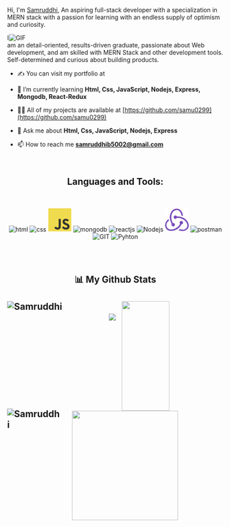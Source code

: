 
Hi, I'm [Samruddhi](https://github.com/samu0299), An aspiring full-stack developer with a specialization in MERN stack with a passion for learning with an endless supply of optimism and curiosity.


  <img align="right" alt="GIF" src="https://miro.medium.com/max/700/0*FGD6BUzzZs1VJLuY.gif" width="500" />
  
  
I am an detail-oriented, results-driven graduate, passionate about Web development, and am skilled with MERN Stack and other development tools. Self-determined and curious about building products.

- ✍️ You can visit my portfolio at 

- 🌱 I’m currently learning **Html, Css, JavaScript, Nodejs, Express, Mongodb, React-Redux**

- 👨‍💻 All of my projects are available at [https://github.com/samu0299](https://github.com/samu0299)

- 💬 Ask me about **Html, Css, JavaScript, Nodejs, Express**

- 📫 How to reach me **samruddhib5002@gmail.com**


<!-- <code><img height="20" src="https://raw.githubusercontent.com/github/explore/80688e429a7d4ef2fca1e82350fe8e3517d3494d/topics/javascript/javascript.png"></code>
<code><img height="20" src="https://raw.githubusercontent.com/github/explore/80688e429a7d4ef2fca1e82350fe8e3517d3494d/topics/html/html.png"></code>
<code><img height="20" src="https://raw.githubusercontent.com/github/explore/80688e429a7d4ef2fca1e82350fe8e3517d3494d/topics/css/css.png"></code>
<code><img height="20" src="https://www.designbust.com/download/240/png/php_icon512.png"></code>
<code><img height="20" src="https://media.bitdegree.org/storage/media/images/2020/02/c-vs-c-c-2-267x300.png"></code>
<code><img height="20" src="https://upload.wikimedia.org/wikipedia/commons/thumb/1/18/ISO_C%2B%2B_Logo.svg/640px-ISO_C%2B%2B_Logo.svg.png"></code>
<code><img height="20" src="https://www.avenga.com/wp-content/uploads/2020/11/C-Sharp.png"></code>
<code><img height="20" src="https://raw.githubusercontent.com/github/explore/80688e429a7d4ef2fca1e82350fe8e3517d3494d/topics/express/express.png"></code>
<!-- <code><img height="20" src="https://raw.githubusercontent.com/github/explore/80688e429a7d4ef2fca1e82350fe8e3517d3494d/topics/nodejs/nodejs.png"></code> -->
<!-- <code><img height="20" src="https://raw.githubusercontent.com/github/explore/80688e429a7d4ef2fca1e82350fe8e3517d3494d/topics/redux/redux.png"></code> -->
<!-- <code><img height="20" src="https://raw.githubusercontent.com/github/explore/80688e429a7d4ef2fca1e82350fe8e3517d3494d/topics/react/react.png"></code> -->
<!-- <code><img height="20" src="https://raw.githubusercontent.com/github/explore/80688e429a7d4ef2fca1e82350fe8e3517d3494d/topics/mysql/mysql.png"></code> -->
<!-- <code><img height="20" src="https://raw.githubusercontent.com/github/explore/fbceb94436312b6dacde68d122a5b9c7d11f9524/topics/aws/aws.png"></code> -->
<!-- <code><img height="20" src="https://raw.githubusercontent.com/github/explore/80688e429a7d4ef2fca1e82350fe8e3517d3494d/topics/git/git.png"></code> -->
<!-- 
  <code><img height="25" src="https://upload.wikimedia.org/wikipedia/commons/thumb/1/18/C_Programming_Language.svg/1200px-C_Programming_Language.svg.png"></code>
    <code><img height="25" src="https://www.nicepng.com/png/detail/111-1116276_computer-science-i-syllabus-and-grading-policy-c.png" ></code>
    <code><img height="25" src="https://plotly.com/all_static/images/icon-csharp.png"></code>
    <code><img height="25" src="https://upload.wikimedia.org/wikipedia/commons/thumb/6/61/HTML5_logo_and_wordmark.svg/512px-HTML5_logo_and_wordmark.svg.png"></code>
    <code><img height="25" src="https://upload.wikimedia.org/wikipedia/commons/thumb/d/d5/CSS3_logo_and_wordmark.svg/640px-CSS3_logo_and_wordmark.svg.png"></code>
    <code><img height="25" src="https://upload.wikimedia.org/wikipedia/commons/thumb/d/d4/Javascript-shield.svg/1200px-Javascript-shield.svg.png"></code>
    <code><img height="25" src="https://bachasoftware.com/wp-content/uploads/elementor/thumbs/nodejslogo-ovfzvrnm7u9pk6tpkts9r094e1d1uh7si7evpflqpc.png" ></code>
    <code><img height="25" src="https://bsquare.co.in/assets/php_icon.png"></code>
    <code><img height="25" src="https://icons-for-free.com/iconfiles/png/512/development+logo+mysql+icon-1320184807686758112.png"></code>
    <code><img height="25" src="https://pbs.twimg.com/profile_images/1448975437246255105/cc989Pmx_400x400.jpg"></code>
    <code><img height="25" src="https://upload.wikimedia.org/wikipedia/commons/thumb/c/c3/Python-logo-notext.svg/640px-Python-logo-notext.svg.png"></code>
    <!--END_SECTION:waka-->

<br>
<span><h2 align="center">Languages and Tools:</h2>
  <br>
  <p align="center">
      <img src="https://www.vectorlogo.zone/logos/w3_html5/w3_html5-icon.svg" alt="html" width="55" height="55"/>
      <img src="https://www.vectorlogo.zone/logos/w3_css/w3_css-icon.svg" alt="css" width="55" height="55"/>
      <img src="https://raw.githubusercontent.com/devicons/devicon/master/icons/javascript/javascript-original.svg" alt="javascript" width="55" height="55"/>
      <img src="https://www.vectorlogo.zone/logos/mongodb/mongodb-icon.svg" alt="mongodb"  height="55"/>
      <img src="https://www.vectorlogo.zone/logos/reactjs/reactjs-icon.svg" alt="reactjs" width="55" height="55"/>
      <img src="https://www.vectorlogo.zone/logos/nodejs/nodejs-icon.svg" alt="Nodejs" width="55" height="55"/>
      <img src="https://raw.githubusercontent.com/devicons/devicon/master/icons/redux/redux-original.svg" alt="redux" width="55" height="55"/>
      <img src="https://www.vectorlogo.zone/logos/getpostman/getpostman-icon.svg" alt="postman" width="55" height="55"/>
      <img src="https://www.vectorlogo.zone/logos/git-scm/git-scm-icon.svg" alt="GIT" width="55" height="55" marginleft="15"/>
      <img src="https://www.svgrepo.com/show/374016/python.svg" alt="Pyhton" height="45"/>
</p></span>

<br><br>
<h2 align="center">📊 My Github Stats<h2>
<div>
  <img align="left" src="https://github-readme-streak-stats.herokuapp.com/?user=samu0299&theme=radical" alt="Samruddhi" height="250px" width="47%" />
  <img align="right" src="https://github-readme-stats.vercel.app/api?username=samu0299&show_icons=true&theme=radical" height="255px" width="47%"/>
<div>
  </br>
  
<div>
  <img align="left" src="https://github-readme-stats.vercel.app/api/top-langs/?username=samu0299&theme=radical&langs_count=8" alt="Samruddhi" height="260px" width="25%" />
  <img align="right" src="https://activity-graph.herokuapp.com/graph?username=samu0299&theme=gruvbox&hide_border=true&area=true" height="255px" width="70%"/>
<div>

  
 <img  src="https://raw.githubusercontent.com/Trilokia/Trilokia/379277808c61ef204768a61bbc5d25bc7798ccf1/bottom_header.svg" />

